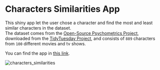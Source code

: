 # Characters Similarities App

This shiny app let the user chose a character and find the most and least similar characters in the dataset.  
The dataset comes from the [Open-Source Psychometrics Project](https://openpsychometrics.org/tests/characters/), downloaded from the  [TidyTuesday Project](https://github.com/rfordatascience/tidytuesday/tree/master/data/2022/2022-08-16), and consists of `889` characters from `100` different movies and tv shows.

You can find the app in [this link](https://matias-taron.shinyapps.io/characters_similarities/).

![characters_similarities](https://github.com/matiast1905/shiny-apps/blob/main/characters_similarities/screenshot.png)
